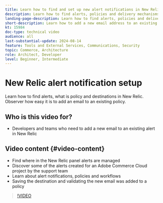 ```yaml
---
title: Learn how to find and set up new alert notifications in New Relic
description: Learn how to find alerts, policies and delivery mechanisms for New Relic alerts
landing-page-description: Learn how to find alerts, policies and delivery mechanisms for New Relic alerts
short-description: Learn how to add a new email address to an existing alert policy in New Relic.
kt: 15984
doc-type: technical video
audience: all
last-substantial-update: 2024-08-14
feature: Tools and External Services, Communications, Security
topic: Commerce, Architecture
role: Architect, Developer
level: Beginner, Intermediate
---
```

# New Relic alert notification setup

Learn how to find alerts, what is policy and destinations in New Relic. Observer how easy it is to add an email to an existing policy.

## Who is this video for?

* Developers and teams who need to add a new email to an existing alert in New Relic

## Video content {#video-content}

* Find where in the New Relic panel alerts are managed
* Discover some of the alerts created for an Adobe Commerce Cloud project by the support team
* Learn about alert notifications, policies and workflows
* Saving the destination and validating the new email was added to a policy

>[!VIDEO](https://video.tv.adobe.com/v/3432774?learn=on)

